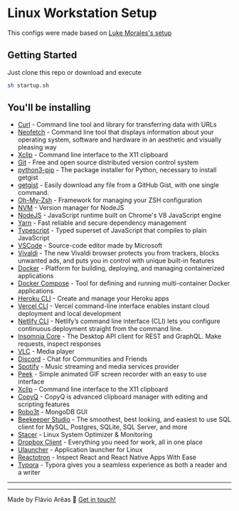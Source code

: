 # Linux Workstation Setup

This configs were made based on [Luke Morales's setup](https://github.com/lukemorales/ubuntu-dev-setup)

## Getting Started

Just clone this repo or download and execute

```bash
sh startup.sh
```

## You'll be installing

- [Curl](https://curl.haxx.se/) - Command line tool and library for transferring data with URLs
- [Neofetch](https://github.com/dylanaraps/neofetch) - Command line tool that displays information about your operating system, software and hardware in an aesthetic and visually pleasing way
- [Xclip](https://opensource.com/article/19/7/xclip) - Command line interface to the X11 clipboard
- [Git](https://git-scm.com/) - Free and open source distributed version control system
- [python3-pip](https://www.python.org/) - The package installer for Python, necessary to install getgist
- [getgist](https://github.com/cuducos/getgist) - Easily download any file from a GitHub Gist, with one single command.
- [Oh-My-Zsh](https://ohmyz.sh/) - Framework for managing your ZSH configuration
- [NVM](https://github.com/nvm-sh/nvm) - Version manager for NodeJS
- [NodeJS](https://nodejs.org/en/) - JavaScript runtime built on Chrome's V8 JavaScript engine
- [Yarn](https://classic.yarnpkg.com/en/) - Fast reliable and secure dependency management
- [Typescript](https://www.typescriptlang.org/) - Typed superset of JavaScript that compiles to plain JavaScript
- [VSCode](https://code.visualstudio.com/) - Source-code editor made by Microsoft
- [Vivaldi](https://vivaldi.com/) - The new Vivaldi browser protects you from trackers, blocks unwanted ads, and puts you in control with unique built-in features
- [Docker](https://www.docker.com/) - Platform for building, deploying, and managing containerized applications
- [Docker Compose](https://docs.docker.com/compose/) - Tool for defining and running multi-container Docker applications
- [Heroku CLI](https://devcenter.heroku.com/categories/command-line) - Create and manage your Heroku apps
- [Vercel CLI](https://vercel.com/cli) - Vercel command-line interface enables instant cloud deployment and local development
- [Netlify CLI](https://cli.netlify.com) - Netlify’s command line interface (CLI) lets you configure continuous deployment straight from the command line.
- [Insomnia Core](https://insomnia.rest/) - The Desktop API client for REST and GraphQL. Make requests, inspect responses
- [VLC](https://www.videolan.org/vlc/) - Media player
- [Discord](https://discord.com/new) - Chat for Communities and Friends
- [Spotify](https://www.spotify.com/) - Music streaming and media services provider
- [Peek](https://github.com/phw/peek) - Simple animated GIF screen recorder with an easy to use interface
- [Xclip](https://opensource.com/article/19/7/xclip) - Command line interface to the X11 clipboard
- [CopyQ](https://hluk.github.io/CopyQ/) - CopyQ is advanced clipboard manager with editing and scripting features
- [Robo3t](https://robomongo.org/) - MongoDB GUI
- [Beekeeper Studio](https://www.beekeeperstudio.io) - The smoothest, best looking, and easiest to use SQL client for MySQL, Postgres, SQLite, SQL Server, and more
- [Stacer](https://oguzhaninan.github.io/Stacer-Web/) - Linux System Optimizer & Monitoring
- [Dropbox Client](https://www.dropbox.com/install-linux) - Everything you need for work, all in one place
- [Ulauncher](https://ulauncher.io) - Application launcher for Linux
- [Reactotron](https://infinite.red/reactotron) - Inspect React and React Native Apps With Ease
- [Typora](https://typora.io/) - Typora gives you a seamless experience as both a reader and a writer

---

---

Made by Flávio Arêas 👋 [Get in touch!](https://www.linkedin.com/in/areasflavio/)
